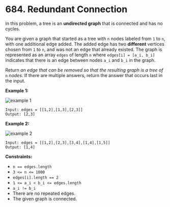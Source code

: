 # 684. Redundant Connection

In this problem, a tree is an **undirected graph** that is connected and has no cycles.

You are given a graph that started as a tree with `n` nodes labeled from `1` to `n`, with one additional edge added. The added edge has two **different** vertices chosen from `1` to `n`, and was not an edge that already existed. The graph is represented as an array `edges` of length `n` where `edges[i] = [a_i, b_i]` indicates that there is an edge between nodes `a_i` and `b_i` in the graph.

Return *an edge that can be removed so that the resulting graph is a tree of* `n` *nodes*. If there are multiple answers, return the answer that occurs last in the input.

**Example 1:**

![example 1](https://assets.leetcode.com/uploads/2021/05/02/reduntant1-1-graph.jpg)

```()
Input: edges = [[1,2],[1,3],[2,3]]
Output: [2,3]
```

**Example 2:**

![example 2](https://assets.leetcode.com/uploads/2021/05/02/reduntant1-2-graph.jpg)

```()
Input: edges = [[1,2],[2,3],[3,4],[1,4],[1,5]]
Output: [1,4]
```

**Constraints:**

- `n == edges.length`
- `3 <= n <= 1000`
- `edges[i].length == 2`
- `1 <= a_i < b_i <= edges.length`
- `a_i != b_i`
- There are no repeated edges.
- The given graph is connected.
